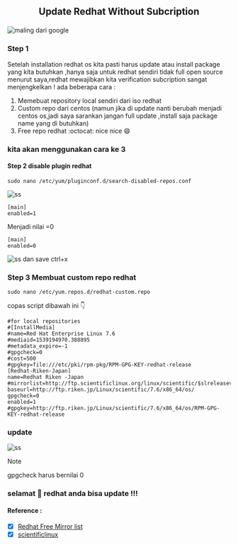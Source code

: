 <h2><p align="center">Update Redhat Without Subcription</p></h2>

![maling dari google](https://cdn.arstechnica.net/wp-content/uploads/2021/01/Red-Hat-no-cost-800x456.png)

### Step 1
Setelah installation redhat os kita pasti harus update atau install package yang kita butuhkan ,hanya saja untuk redhat sendiri tidak full open source menurut saya,redhat mewajibkan kita verification subcription sangat menjengkelkan !
ada beberapa cara :
1. Memebuat repository local sendiri dari iso redhat
2. Custom repo dari centos (namun jika di update nanti berubah menjadi centos os,jadi saya sarankan jangan full update ,install saja package name yang di butuhkan)
3. Free repo redhat :octocat: nice nice 😄

### kita akan menggunakan cara ke 3 
#### Step 2 disable plugin redhat
```
sudo nano /etc/yum/pluginconf.d/search-disabled-repos.conf
```
![ss](https://imagizer.imageshack.com/v2/320xq70/r/924/hAll2J.jpg)
```
[main]
enabled=1
```
Menjadi nilai =0
```
[main]
enabled=0
```
![ss](https://imagizer.imageshack.com/img922/2857/mYnar2.jpg)
dan save ctrl+x
### Step 3 Membuat custom repo redhat
```
sudo nano /etc/yum.repos.d/redhat-custom.repo
```
copas script dibawah ini 👇
```
#for local repositories
#[InstallMedia]
#name=Red Hat Enterprise Linux 7.6
#mediaid=1539194970.388895
#metadata_expire=-1
#gpgcheck=0
#cost=500
#gpgkey=file:///etc/pki/rpm-pkg/RPM-GPG-KEY-redhat-release
[Redhat-Riken-Japan]
name=Redhat Riken -Japan
#mirrorlist=http://ftp.scientificlinux.org/linux/scientific/$slreleasever/$basearch/os/
baseurl=http://ftp.riken.jp/Linux/scientific/7.6/x86_64/os/
gpgcheck=0
enabled=1
#gpgkey=http://ftp.riken.jp/Linux/scientific/7.6/x86_64/os/RPM-GPG-KEY-redhat-release
```
### update
![ss](https://imagizer.imageshack.com/img923/157/yWgHYc.jpg)

>[!NOTE]
>gpgcheck harus bernilai 0

### selamat 🥳 redhat anda bisa update !!!
#### Reference :
- [x] [Redhat Free Mirror list](http://ftp.riken.jp/Linux/scientific/7.6/x86_64/os/)
- [x] [scientificlinux](http://ftp.scientificlinux.org/linux/scientific/7.6/x86_64/os/)
